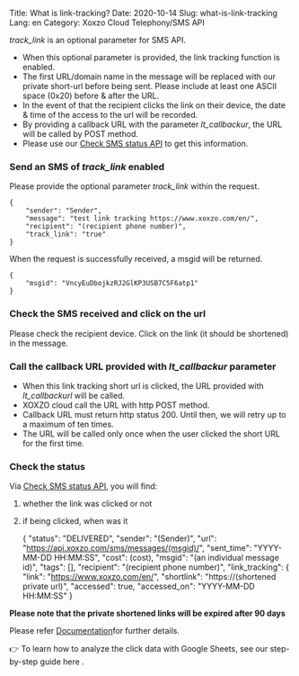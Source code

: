 Title: What is link-tracking?
Date: 2020-10-14
Slug: what-is-link-tracking
Lang: en
Category: Xoxzo Cloud Telephony/SMS API

_track_link_ is an optional parameter for SMS API.

- When this optional parameter is provided, the link tracking function is enabled. <br>
- The first URL/domain name in the message will be replaced with our private short-url before being sent. Please include at least one ASCII space (0x20) before & after the URL. <br>
- In the event of that the recipient clicks the link on their device, the date & time of the access to the url will be recorded.
- By providing a callback URL with the parameter _lt_callbackur_, the URL will be called by POST method.<br> 
- Please use our [Check SMS status API](https://docs.xoxzo.com/en/sms.html#check-sms-status-api) to get this information.<br>

### Send an SMS of _track_link_ enabled

Please provide the optional parameter _track_link_ within the request.
```
{
    "sender": "Sender",
    "message": "test link tracking https://www.xoxzo.com/en/",
    "recipient": "(recipient phone number)",
    "track_link": "true"
}
```

When the request is successfully received, a msgid will be returned.

    {
        "msgid": "VncyEuDbojkzRJ2GlKP3USB7C5F6atp1"
    }

### Check the SMS received and click on the url

Please check the recipient device. Click on the link (it should be shortened) in the message.

### Call the callback URL provided with _lt_callbackur_ parameter

- When this link tracking short url is clicked, the URL provided with _lt_callbackurl_ will be called. <br>
- XOXZO cloud call the URL with http POST method. <br>
- Callback URL must return http status 200. Until then, we will retry up to a maximum of ten times.<br>
- The URL will be called only once when the user clicked the short URL for the first time.

### Check the status

Via [Check SMS status API](), you will find:<br>
1. whether the link was clicked or not
2. if being clicked, when was it

    {
        "status": "DELIVERED",
        "sender": "(Sender)",
        "url": "https://api.xoxzo.com/sms/messages/(msgid)/",
        "sent_time": "YYYY-MM-DD HH:MM:SS",
        "cost": (cost),
        "msgid": "(an individual message id)",
        "tags": [],
        "recipient": "(recipient phone number)",
        "link_tracking": {
            "link": "https://www.xoxzo.com/en/",
            "shortlink": "https://(shortened private url)",
            "accessed": true,
            "accessed_on": "YYYY-MM-DD HH:MM:SS"
      }
 

**Please note that the private shortened links will be expired after 90 days**

Please refer [Documentation](https://docs.xoxzo.com/en/sms.html#send-sms-messages-api)for further details.

👉 To learn how to analyze the click data with Google Sheets, see our step-by-step guide here
.